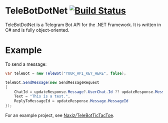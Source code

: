 # TeleBotDotNet [![Build Status](https://travis-ci.org/Naxiz/TeleBotDotNet.svg?branch=master)](https://travis-ci.org/Naxiz/TeleBotDotNet)

TeleBotDotNet is a Telegram Bot API for the .NET Framework. It is written in C# and is fully object-oriented.

# Example

To send a message:

```c#
var teleBot = new TeleBot("YOUR_API_KEY_HERE", false);

teleBot.SendMessage(new SendMessageRequest
{
    ChatId = updateResponse.Message?.UserChat.Id ?? updateResponse.Message.GroupChat.Id,
    Text = "This is a test.",
    ReplyToMessageId = updateResponse.Message.MessageId
});
```

For an example project, see [Naxiz/TeleBotTicTacToe](https://github.com/Naxiz/TeleBotTicTacToe).
